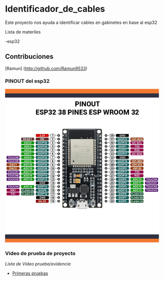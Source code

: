 # Identificador_de_cables
Este proyecto nos ayuda a identificar cables en gabinetes en base al esp32

Lista de materiles

-esp32

## Contribuciones

[Ramun] (http://github.com/Ramun9533)

### PINOUT del esp32


![Alt text](  https://github.com/ramun9533/Identificador_de_cables/blob/main/PINOUT_esp32.png) 

### Video de prueba de proyecto
_Lista de Video prueba/evidencia_
- <a href="https://www.youtube.com/watch?v=qW2Inm9ntBU">Primeras pruebas</a>
